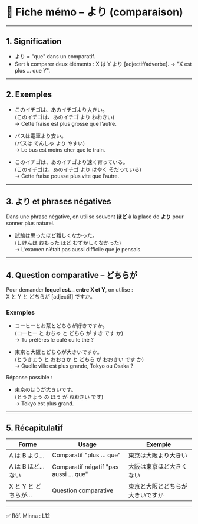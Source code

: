 # 📘 Fiche mémo – より (comparaison)

---

## 1. Signification
- より = "que" dans un comparatif.  
- Sert à comparer deux éléments :
  X は Y より [adjectif/adverbe].
→ "X est plus ... que Y".

---

## 2. Exemples

- このイチゴは、あのイチゴより大きい。  
(このイチゴは、あのイチゴ より おおきい)  
→ Cette fraise est plus grosse que l’autre.  

- バスは電車より安い。  
(バスは でんしゃ より やすい)  
→ Le bus est moins cher que le train.  

- このイチゴは、あのイチゴより速く育っている。  
(このイチゴは、あのイチゴ より はやく そだっている)  
→ Cette fraise pousse plus vite que l’autre.  

---

## 3. より et phrases négatives
Dans une phrase négative, on utilise souvent **ほど** à la place de **より** pour sonner plus naturel.  

- 試験は思ったほど難しくなかった。  
(しけんは おもった ほど むずかしくなかった)  
→ L’examen n’était pas aussi difficile que je pensais.  

---

## 4. Question comparative – どちらが
Pour demander **lequel est… entre X et Y**, on utilise :  
X と Y と どちらが [adjectif] ですか。

### Exemples
- コーヒーとお茶とどちらが好きですか。  
  (コーヒー と おちゃ と どちら が すき です か)  
  → Tu préfères le café ou le thé ?  

- 東京と大阪とどちらが大きいですか。  
  (とうきょう と おおさか と どちら が おおきい です か)  
  → Quelle ville est plus grande, Tokyo ou Osaka ?  

Réponse possible :  
- 東京のほうが大きいです。  
  (とうきょう の ほう が おおきい です)  
  → Tokyo est plus grand.  

---

## 5. Récapitulatif

| Forme | Usage | Exemple |
|-------|-------|---------|
| A は B より… | Comparatif "plus … que" | 東京は大阪より大きい |
| A は B ほど…ない | Comparatif négatif "pas aussi … que" | 大阪は東京ほど大きくない |
| X と Y と どちらが… | Question comparative | 東京と大阪とどちらが大きいですか |

---


✅ Réf. Minna : L12
